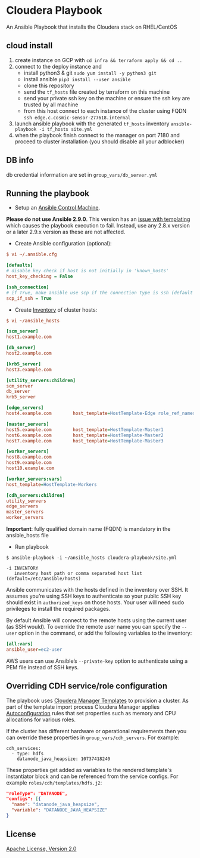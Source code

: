 # Cloudera Playbook 

An Ansible Playbook that installs the Cloudera stack on RHEL/CentOS

## cloud install

1. create instance on GCP with `cd infra && terraform apply && cd ..`
2. connect to the deploy instance and
    - install python3 & git `sudo yum install -y python3 git`
    - install ansible `pip3 install --user ansible`
    - clone this repository
    - send the `tf_hosts` file created by terraform on this machine
    - send your private ssh key on the machine or ensure the ssh key are trusted by all machine
    - from this host connect to each instance of the cluster using FQDN `ssh edge.c.cosmic-sensor-277618.internal`
3. launch ansible playbook with the generated `tf_hosts` inventory `ansible-playbook -i tf_hosts site.yml`
4. when the playbook finish connect to the manager on port 7180 and proceed to cluster installation (you should disable all your adblocker)

## DB info
db credential information are set in `group_vars/db_server.yml`

## Running the playbook

* Setup an [Ansible Control Machine](http://docs.ansible.com/ansible/intro_installation.html). 

**Please do not use Ansible 2.9.0**. This version has an [issue with templating](https://github.com/ansible/ansible/issues/64745) which causes the playbook execution to fail. Instead, use any 2.8.x version or a later 2.9.x version as these are not affected. 

* Create Ansible configuration (optional):

```ini
$ vi ~/.ansible.cfg

[defaults]
# disable key check if host is not initially in 'known_hosts'
host_key_checking = False

[ssh_connection]
# if True, make ansible use scp if the connection type is ssh (default is sftp)
scp_if_ssh = True
```

* Create [Inventory](http://docs.ansible.com/ansible/intro_inventory.html) of cluster hosts:

```ini
$ vi ~/ansible_hosts

[scm_server]
host1.example.com

[db_server]
host2.example.com

[krb5_server]
host3.example.com

[utility_servers:children]
scm_server
db_server
krb5_server

[edge_servers]
host4.example.com        host_template=HostTemplate-Edge role_ref_names=HDFS-HTTPFS-1

[master_servers]
host5.example.com        host_template=HostTemplate-Master1
host6.example.com        host_template=HostTemplate-Master2
host7.example.com        host_template=HostTemplate-Master3

[worker_servers]
host8.example.com
host9.example.com
host10.example.com

[worker_servers:vars]
host_template=HostTemplate-Workers

[cdh_servers:children]
utility_servers
edge_servers
master_servers
worker_servers
```

**Important**: fully qualified domain name (FQDN) is mandatory in the ansible_hosts file
   
* Run playbook
 
```shell
$ ansible-playbook -i ~/ansible_hosts cloudera-playbook/site.yml
    
-i INVENTORY
   inventory host path or comma separated host list (default=/etc/ansible/hosts)
```

Ansible communicates with the hosts defined in the inventory over SSH. It assumes you’re using SSH keys to authenticate so your public SSH key should exist in ``authorized_keys`` on those hosts. Your user will need sudo privileges to install the required packages.

By default Ansible will connect to the remote hosts using the current user (as SSH would). To override the remote user name you can specify the ``--user`` option in the command, or add the following variables to the inventory:

```ini
[all:vars]
ansible_user=ec2-user
```

AWS users can use Ansible’s ``--private-key`` option to authenticate using a PEM file instead of SSH keys.

## Overriding CDH service/role configuration

The playbook uses [Cloudera Manager Templates](https://www.cloudera.com/documentation/enterprise/latest/topics/install_cluster_template.html) to provision a cluster.
As part of the template import process Cloudera Manager applies [Autoconfiguration](https://www.cloudera.com/documentation/enterprise/latest/topics/cm_mc_autoconfig.html)
rules that set properties such as memory and CPU allocations for various roles.

If the cluster has different hardware or operational requirements then you can override these properties in ``group_vars/cdh_servers``. 
For example:

```
cdh_services:
  - type: hdfs        
    datanode_java_heapsize: 10737418240
```

These properties get added as variables to the rendered template's instantiator block and can be referenced from the service configs.
For example ``roles/cdh/templates/hdfs.j2``:

```json
"roleType": "DATANODE",
"configs": [{
  "name": "datanode_java_heapsize",
  "variable": "DATANODE_JAVA_HEAPSIZE"
}
```

License
-----------
[Apache License, Version 2.0](http://www.apache.org/licenses/LICENSE-2.0)
